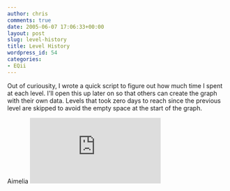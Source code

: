 ```yaml
---
author: chris
comments: true
date: 2005-06-07 17:06:33+00:00
layout: post
slug: level-history
title: Level History
wordpress_id: 54
categories:
- EQii
---
```


Out of curiousity, I wrote a quick script to figure out how much time I spent at each level. I'll open this up later on so that others can create the graph with their own data. Levels that took zero days to reach since the previous level are skipped to avoid the empty space at the start of the graph.

Aimelia
![](http://www.phatboyg.com/eq2sig/levelHistory.php?playerId=109225106)

